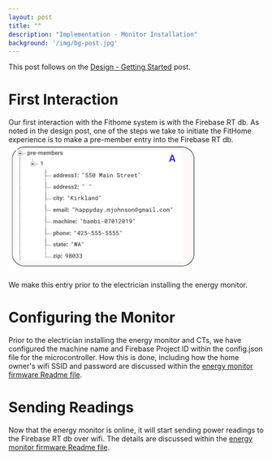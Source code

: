 ```yaml
---
layout: post
title: ""
description: "Implementation - Monitor Installation"
background: '/img/bg-post.jpg'
---
```

<link rel="stylesheet" href='{{ '/assets/post-entry-style.css' | prepend: site.baseurl | replace: '//', '/' }}'>  
  
This post follows on the [Design - Getting Started](/2019/06/30/design-getting-started.html) post.

# First Interaction
Our first interaction with the Fithome system is with the Firebase RT db.  As noted in the design post, one of the steps we take to initiate the FitHome experience is to make a pre-member entry into the Firebase RT db.  
![pre-member db entry](/assets/post-imgs/post-2019-6-30/pre-members-db.png)  
  
We make this entry prior to the electrician installing the energy monitor.
# Configuring the Monitor
Prior to the electrician installing the energy monitor and CTs, we have configured the machine name and Firebase Project ID within the config.json file for the microcontroller.  How this is done, including how the home owner's wifi SSID and password are discussed within the [energy monitor firmware Readme file](https://github.com/BitKnitting/energy_monitor_firmware/blob/master/Readme.md).

# Sending Readings
Now that the energy monitor is online, it will start sending power readings to the Firebase RT db over wifi.  The details are discussed within the [energy monitor firmware Readme file](https://github.com/BitKnitting/energy_monitor_firmware/blob/master/Readme.md).